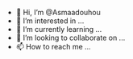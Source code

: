 - 👋 Hi, I’m @Asmaadouhou
- 👀 I’m interested in ...
- 🌱 I’m currently learning ...
- 💞️ I’m looking to collaborate on ...
- 📫 How to reach me ...

<!---
Asmaadouhou/Asmaadouhou is a ✨ special ✨ repository because its `README.md` (this file) appears on your GitHub profile.
You can click the Preview link to take a look at your changes.
--->
